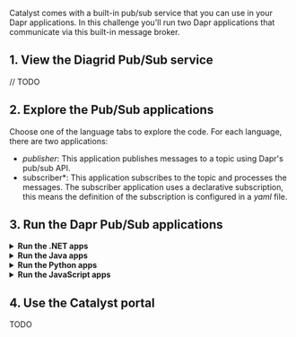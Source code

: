 Catalyst comes with a built-in pub/sub service that you can use in your Dapr applications. In this challenge you'll run two Dapr applications that communicate via this built-in message broker.

## 1. View the Diagrid Pub/Sub service

// TODO

## 2. Explore the Pub/Sub applications

Choose one of the language tabs to explore the code. For each language, there are two applications:

- *publisher*: This application publishes messages to a topic using Dapr's pub/sub API.
- subscriber*: This application subscribes to the topic and processes the messages. The subscriber application uses a declarative subscription, this means the definition of the subscription is configured in a *yaml* file.

## 3. Run the Dapr Pub/Sub applications

<details>
   <summary><b>Run the .NET apps</b></summary>

1. Use the **Terminal** tab to navigate to the .NET apps:

```bash,run
cd csharp
```

2. Use the Diagrid CLI to run the applications using the Multi-App Run file:

```bash,run
diagrid dev run -f dev-csharp-pubsub.yaml
```

3. Wait until the the two applications are connected to Catalyst.
4. In the **curl** tab, run the following command to make a `POST` request to the `order` endpoint of the `publisher` application:

```bash,run
TODO
```

</details>

<details>
   <summary><b>Run the Java apps</b></summary>

1. Use the **Terminal** tab to navigate to the Java apps:

```bash,run
cd java
```

2. Use the Diagrid CLI to run the applications using the Multi-App Run file:

```bash,run
diagrid dev run -f dev-java-pubsub.yaml
```

3. Wait until the the two applications are connected to Catalyst.
4. In the **curl** tab, run the following command to make a `POST` request to the `order` endpoint of the `publisher` application:

```bash,run
TODO
```

</details>

<details>
   <summary><b>Run the Python apps</b></summary>

1. Use the **Terminal** tab to navigate to the Python apps:

```bash,run
cd python
```

2. Use the Diagrid CLI to run the applications using the Multi-App Run file:

```bash,run
diagrid dev run -f dev-python-pubsub.yaml
```

3. Wait until the the two applications are connected to Catalyst.
4. In the **curl** tab, run the following command to make a `POST` request to the `order` endpoint of the `publisher` application:

```bash,run
TODO
```

</details>

<details>
   <summary><b>Run the JavaScript apps</b></summary>

1. Use the **Terminal** tab to navigate to the JavaScript apps:

```bash,run
cd javascript
```

2. Use the Diagrid CLI to run the applications using the Multi-App Run file:

```bash,run
diagrid dev run -f dev-javascript-pubsub.yaml
```

3. Wait until the the two applications are connected to Catalyst.
4. In the **curl** tab, run the following command to make a `POST` request to the `order` endpoint of the `publisher` application:

```bash,run
TODO
```

</details>

## 4. Use the Catalyst portal

TODO